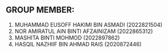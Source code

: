 ## GROUP MEMBER:

1. MUHAMMAD EUSOFF HAKIMI BIN ASMADI (2022821504)
2. NOR AMIRATUL AIN BINTI AFZAINIZAM (2022865312)
3. MASHITA BINTI MOHMOD (2022897862)
4. HASQIL NAZHIIF BIN AHMAD RAIS (2020872446)
